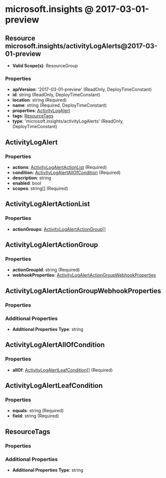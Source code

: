 # microsoft.insights @ 2017-03-01-preview

## Resource microsoft.insights/activityLogAlerts@2017-03-01-preview
* **Valid Scope(s)**: ResourceGroup
### Properties
* **apiVersion**: '2017-03-01-preview' (ReadOnly, DeployTimeConstant)
* **id**: string (ReadOnly, DeployTimeConstant)
* **location**: string (Required)
* **name**: string (Required, DeployTimeConstant)
* **properties**: [ActivityLogAlert](#activitylogalert)
* **tags**: [ResourceTags](#resourcetags)
* **type**: 'microsoft.insights/activityLogAlerts' (ReadOnly, DeployTimeConstant)

## ActivityLogAlert
### Properties
* **actions**: [ActivityLogAlertActionList](#activitylogalertactionlist) (Required)
* **condition**: [ActivityLogAlertAllOfCondition](#activitylogalertallofcondition) (Required)
* **description**: string
* **enabled**: bool
* **scopes**: string[] (Required)

## ActivityLogAlertActionList
### Properties
* **actionGroups**: [ActivityLogAlertActionGroup](#activitylogalertactiongroup)[]

## ActivityLogAlertActionGroup
### Properties
* **actionGroupId**: string (Required)
* **webhookProperties**: [ActivityLogAlertActionGroupWebhookProperties](#activitylogalertactiongroupwebhookproperties)

## ActivityLogAlertActionGroupWebhookProperties
### Properties
### Additional Properties
* **Additional Properties Type**: string

## ActivityLogAlertAllOfCondition
### Properties
* **allOf**: [ActivityLogAlertLeafCondition](#activitylogalertleafcondition)[] (Required)

## ActivityLogAlertLeafCondition
### Properties
* **equals**: string (Required)
* **field**: string (Required)

## ResourceTags
### Properties
### Additional Properties
* **Additional Properties Type**: string

